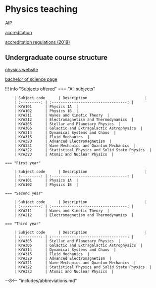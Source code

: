 # Physics teaching

[AIP](https://aip.org.au/)

[accreditation](https://aip.org.au/ACCREDITATION)

[accreditation regulations (2019)](pdfs/AIPAccreditationRegs-30Apr2019.pdf)

## Undergraduate course structure

[physics website](https://www.utas.edu.au/natural-sciences/physics)

[bachelor of science page](https://www.utas.edu.au/courses/cse/courses/p3o-bachelor-of-science)

!!! info "Subjects offered"
    === "All subjects"

        | Subject code      | Description                          |
        | :---------: | :----------------------------------: |
        | KYA101      | Physics 1A  |
        | KYA102      | Physics 1B  |
        | KYA211      | Waves and Kinetic Theory  |
        | KYA212      | Electromagnetism and Thermodynamics  |
        | KYA305      | Stellar and Planetary Physics  |
        | KYA306      | Galactic and Extragalactic Astrophysics  |
        | KYA314      | Dynamical Systems and Chaos  |
        | KYA315      | Fluid Mechanics  |
        | KYA320      | Advanced Electromagnetism  |
        | KYA321      | Wave Mechanics and Quantum Mechanics  |
        | KYA322      | Statistical Physics and Solid State Physics  |
        | KYA323      | Atomic and Nuclear Physics  |

    === "First year"

        | Subject code      | Description                          |
        | :---------: | :----------------------------------: |
        | KYA101      | Physics 1A  |
        | KYA102      | Physics 1B  |

    === "Second year"

        | Subject code      | Description                          |
        | :---------: | :----------------------------------: |
        | KYA211      | Waves and Kinetic Theory  |
        | KYA212      | Electromagnetism and Thermodynamics  |

    === "Third year"

        | Subject code      | Description                          |
        | :---------: | :----------------------------------: |
        | KYA305      | Stellar and Planetary Physics  |
        | KYA306      | Galactic and Extragalactic Astrophysics  |
        | KYA314      | Dynamical Systems and Chaos  |
        | KYA315      | Fluid Mechanics  |
        | KYA320      | Advanced Electromagnetism  |
        | KYA321      | Wave Mechanics and Quantum Mechanics  |
        | KYA322      | Statistical Physics and Solid State Physics  |
        | KYA323      | Atomic and Nuclear Physics  |


--8<-- "includes/abbreviations.md"
